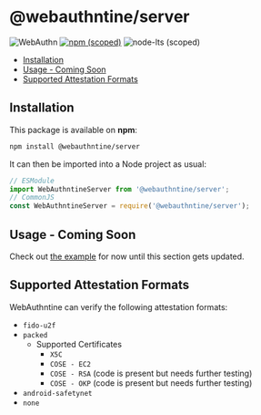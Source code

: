 <!-- omit in toc -->
# @webauthntine/server
![WebAuthn](https://img.shields.io/badge/WebAuthn-Simplified-blueviolet?style=for-the-badge&logo=WebAuthn)
[![npm (scoped)](https://img.shields.io/npm/v/@webauthntine/server?style=for-the-badge&logo=npm)](https://www.npmjs.com/package/@webauthntine/server)
![node-lts (scoped)](https://img.shields.io/node/v/@webauthntine/server?style=for-the-badge&logo=Node.js)

- [Installation](#installation)
- [Usage - Coming Soon](#usage---coming-soon)
- [Supported Attestation Formats](#supported-attestation-formats)

## Installation

This package is available on **npm**:

```sh
npm install @webauthntine/server
```

It can then be imported into a Node project as usual:

```js
// ESModule
import WebAuthntineServer from '@webauthntine/server';
// CommonJS
const WebAuthntineServer = require('@webauthntine/server');

```

## Usage - Coming Soon

Check out [the example](../../example/index.js) for now until this section gets updated.

## Supported Attestation Formats

WebAuthntine can verify the following attestation formats:

- `fido-u2f`
- `packed`
  - Supported Certificates
    - `X5C`
    - `COSE - EC2`
    - `COSE - RSA` (code is present but needs further testing)
    - `COSE - OKP` (code is present but needs further testing)
- `android-safetynet`
- `none`
